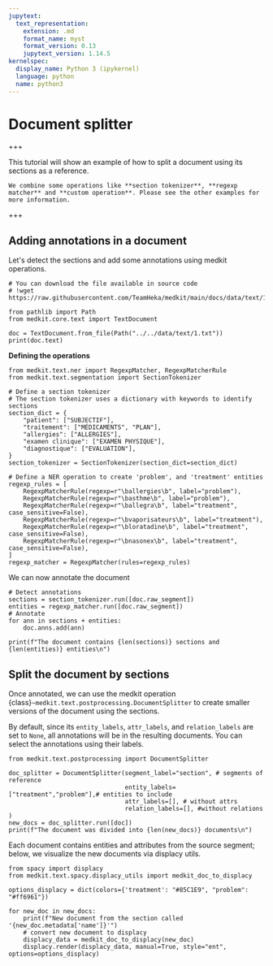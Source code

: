 ```yaml
---
jupytext:
  text_representation:
    extension: .md
    format_name: myst
    format_version: 0.13
    jupytext_version: 1.14.5
kernelspec:
  display_name: Python 3 (ipykernel)
  language: python
  name: python3
---
```



# Document splitter

+++

This tutorial will show an example of how to split a document using its sections as a reference. 

```{seealso}
We combine some operations like **section tokenizer**, **regexp matcher** and **custom operation**. Please see the other examples for more information.
```
+++

## Adding annotations in a document

Let's detect the sections and add some annotations using medkit operations.

```{code-cell} ipython3
# You can download the file available in source code
# !wget https://raw.githubusercontent.com/TeamHeka/medkit/main/docs/data/text/1.txt

from pathlib import Path
from medkit.core.text import TextDocument

doc = TextDocument.from_file(Path("../../data/text/1.txt"))
print(doc.text)
```
**Defining the operations**

```{code-cell} ipython3
from medkit.text.ner import RegexpMatcher, RegexpMatcherRule
from medkit.text.segmentation import SectionTokenizer

# Define a section tokenizer
# The section tokenizer uses a dictionary with keywords to identify sections
section_dict = {
    "patient": ["SUBJECTIF"],
    "traitement": ["MÉDICAMENTS", "PLAN"],
    "allergies": ["ALLERGIES"],
    "examen clinique": ["EXAMEN PHYSIQUE"],
    "diagnostique": ["EVALUATION"],
}
section_tokenizer = SectionTokenizer(section_dict=section_dict)

# Define a NER operation to create 'problem', and 'treatment' entities
regexp_rules = [
    RegexpMatcherRule(regexp=r"\ballergies\b", label="problem"),
    RegexpMatcherRule(regexp=r"\basthme\b", label="problem"),
    RegexpMatcherRule(regexp=r"\ballegra\b", label="treatment", case_sensitive=False),
    RegexpMatcherRule(regexp=r"\bvaporisateurs\b", label="treatment"),
    RegexpMatcherRule(regexp=r"\bloratadine\b", label="treatment", case_sensitive=False),
    RegexpMatcherRule(regexp=r"\bnasonex\b", label="treatment", case_sensitive=False),
]
regexp_matcher = RegexpMatcher(rules=regexp_rules)
```

We can now annotate the document

```{code-cell} ipython3
# Detect annotations
sections = section_tokenizer.run([doc.raw_segment])
entities = regexp_matcher.run([doc.raw_segment])
# Annotate
for ann in sections + entities:
    doc.anns.add(ann)

print(f"The document contains {len(sections)} sections and {len(entities)} entities\n")
```

## Split the document by sections 

Once annotated, we can use the medkit operation {class}`~medkit.text.postprocessing.DocumentSplitter` to create smaller versions of the document using the sections. 

By default, since its `entity_labels`, `attr_labels`, and `relation_labels` are set to `None`, all annotations will be in the resulting documents. You can select the annotations using their labels.

```{code-cell} ipython3
from medkit.text.postprocessing import DocumentSplitter

doc_splitter = DocumentSplitter(segment_label="section", # segments of reference
                                entity_labels=["treatment","problem"],# entities to include 
                                attr_labels=[], # without attrs
                                relation_labels=[], #without relations
)
new_docs = doc_splitter.run([doc])
print(f"The document was divided into {len(new_docs)} documents\n")
```

Each document contains entities and attributes from the source segment; below, we visualize the new documents via displacy utils.

```{code-cell} ipython3
from spacy import displacy
from medkit.text.spacy.displacy_utils import medkit_doc_to_displacy

options_displacy = dict(colors={'treatment': "#85C1E9", "problem": "#ff6961"})

for new_doc in new_docs:
    print(f"New document from the section called '{new_doc.metadata['name']}'")
    # convert new document to displacy 
    displacy_data = medkit_doc_to_displacy(new_doc)
    displacy.render(displacy_data, manual=True, style="ent", options=options_displacy)
```

